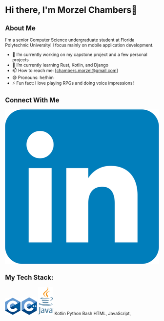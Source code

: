 # Hi there, I'm Morzel Chambers👋

## About Me
I'm a senior Computer Science undergraduate student at Florida Polytechnic University! I focus mainly on mobile application development.
- 🔭 I’m currently working on my capstone project and a few personal projects
- 🌱 I’m currently learning Rust, Kotlin, and Django
- 📫 How to reach me: [chambers.morzel@gmail.com]
- 😄 Pronouns: he/him
- ⚡ Fun fact: I love playing RPGs and doing voice impressions!

## Connect With Me
<a href="www.linkedin.com/in/morzel-chambers-39a847225" target="_blank" rel="noreferrer noopener"><img src="/social-icons/linkedin.png"></a>
## My Tech Stack:
<a href="https://cprogramming.com/" target="_blank" rel="noreferrer noopener"><img src="/tech-icons/c.png" width=50px></a> <img src="/tech-icons/cpp.png" width=50px> <img src="tech-icons/java.png" width=50px> Kotlin Python Bash HTML, JavaScript, 
